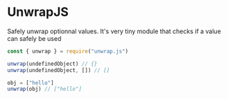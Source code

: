 # UnwrapJS
Safely unwrap optionnal values. It's very tiny module that checks if a value can safely be used
```js
const { unwrap } = require("unwrap.js")

unwrap(undefinedObject) // {}
unwrap(undefinedObject, []) // []

obj = ["hello"]
unwrap(obj) // ["hello"]
```
